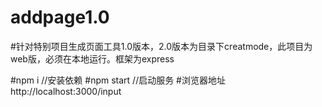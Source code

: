 # addpage1.0
#针对特别项目生成页面工具1.0版本，2.0版本为目录下creatmode，此项目为web版，必须在本地运行。框架为express

#npm i //安装依赖
#npm start //启动服务
#浏览器地址 http://localhost:3000/input
